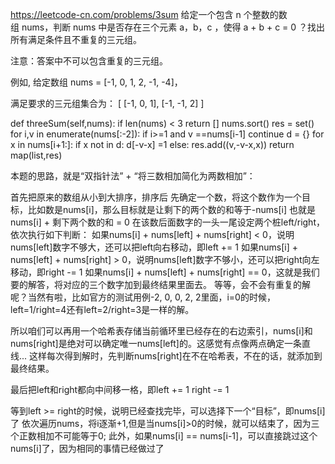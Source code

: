 https://leetcode-cn.com/problems/3sum
给定一个包含 n 个整数的数组 nums，判断 nums 中是否存在三个元素 a，b，c ，使得 a + b + c = 0 ？找出所有满足条件且不重复的三元组。

注意：答案中不可以包含重复的三元组。

例如, 给定数组 nums = [-1, 0, 1, 2, -1, -4]，

满足要求的三元组集合为：
[
  [-1, 0, 1],
  [-1, -1, 2]
]

def threeSum(self,nums):
    if len(nums) < 3
        return []
    nums.sort()
    res = set()
    for i,v in enumerate(nums[:-2]):
        if i>=1 and v ==nums[i-1]
            continue
        d = {}
        for x in nums[i+1:]:
            if x not in d:
                d[-v-x] =1
            else:
                res.add((v,-v-x,x))
    return map(list,res)
    
    
本题的思路，就是“双指针法” + “将三数相加简化为两数相加”：

首先把原来的数组从小到大排序，排序后
先确定一个数，将这个数作为一个目标，比如数是nums[i]，那么目标就是让剩下的两个数的和等于-nums[i]
也就是nums[i] + 剩下两个数的和 = 0
在该数后面数字的一头一尾设定两个桩left/right，依次执行如下判断：
如果nums[i] + nums[left] + nums[right] < 0，说明nums[left]数字不够大，还可以把left向右移动，即left += 1
如果nums[i] + nums[left] + nums[right] > 0，说明nums[left]数字不够小，还可以把right向左移动，即right -= 1
如果nums[i] + nums[left] + nums[right] == 0，这就是我们要的解答，将对应的三个数字加到最终结果里面去。
等等，会不会有重复的解呢？当然有啦，比如官方的测试用例-2, 0, 0, 2, 2里面，i=0的时候，left=1/right=4还有left=2/right=3是一样的解。

所以咱们可以再用一个哈希表存储当前循环里已经存在的右边索引，nums[i]和nums[right]是绝对可以确定唯一nums[left]的。这感觉有点像两点确定一条直线...
这样每次得到解时，先判断nums[right]在不在哈希表，不在的话，就添加到最终结果。

最后把left和right都向中间移一格，即left += 1 right -= 1

等到left >= right的时候，说明已经查找完毕，可以选择下一个“目标”，即nums[i]了
依次遍历nums，将i逐渐+1,但是当nums[i]>0的时候，就可以结束了，因为三个正数相加不可能等于0;
此外，如果nums[i] == nums[i-1]，可以直接跳过这个nums[i]了，因为相同的事情已经做过了

